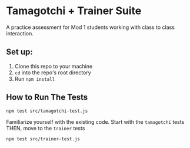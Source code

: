 # Tamagotchi + Trainer Suite 
A practice assessment for Mod 1 students working with class to class interaction.

## Set up:
1. Clone this repo to your machine
2. `cd` into the repo's root directory
3. Run `npm install`

## How to Run The Tests


```
npm test src/tamagotchi-test.js
```

Familiarize yourself with the existing code. 
Start with the `tamagotchi` tests
THEN, move to the `trainer` tests

```
npm test src/trainer-test.js
```
